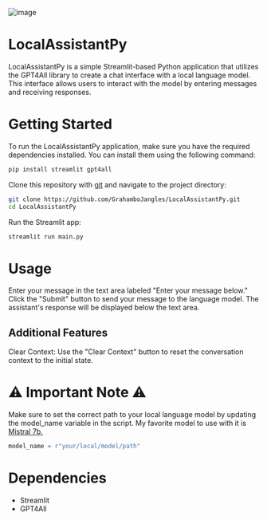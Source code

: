 ![image](https://github.com/GrahamboJangles/LocalAssistantPy/assets/36944031/b5eeb127-6a78-497c-9161-a86b3e78f515)


# LocalAssistantPy
LocalAssistantPy is a simple Streamlit-based Python application that utilizes the GPT4All library to create a chat interface with a local language model. This interface allows users to interact with the model by entering messages and receiving responses.

# Getting Started
To run the LocalAssistantPy application, make sure you have the required dependencies installed. You can install them using the following command:

```bash
pip install streamlit gpt4all
```
Clone this repository with [git](https://git-scm.com/downloads) and navigate to the project directory:

```bash
git clone https://github.com/GrahamboJangles/LocalAssistantPy.git
cd LocalAssistantPy
```
Run the Streamlit app:

```bash
streamlit run main.py
```

# Usage
Enter your message in the text area labeled "Enter your message below."
Click the "Submit" button to send your message to the language model.
The assistant's response will be displayed below the text area.
## Additional Features
Clear Context: Use the "Clear Context" button to reset the conversation context to the initial state.
# ⚠ Important Note ⚠
Make sure to set the correct path to your local language model by updating the model_name variable in the script. My favorite model to use with it is [Mistral 7b.](https://huggingface.co/TheBloke/SlimOpenOrca-Mistral-7B-GGUF/resolve/main/slimopenorca-mistral-7b.Q4_K_M.gguf?download=true)

```python
model_name = r"your/local/model/path"
```
# Dependencies
- Streamlit
- GPT4All
